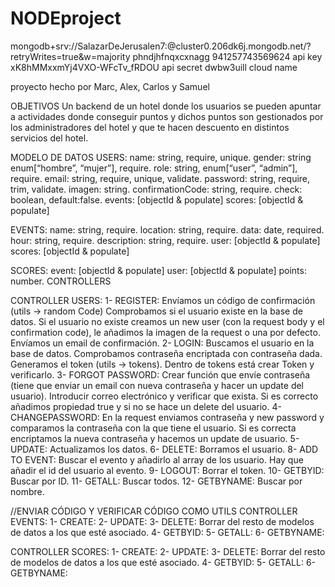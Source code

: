 # NODEproject

mongodb+srv://SalazarDeJerusalen7:<password>@cluster0.206dk6j.mongodb.net/?retryWrites=true&w=majority
phndjhfnqxcxnagg
941257743569624 api key
xK8hMMxxmYj4VXO-WFcTv_fRDOU api secret
dwbw3uill cloud name


proyecto hecho por Marc, Alex, Carlos y Samuel

OBJETIVOS
Un backend de un hotel donde los usuarios se pueden apuntar a actividades donde conseguir puntos y dichos puntos son gestionados por los administradores del hotel y que te hacen descuento en distintos servicios del hotel.

MODELO DE DATOS
USERS:
name: string, require, unique.
gender: string enum[“hombre”, “mujer”], require.
role: string, enum[“user”, “admin”], require.
email: string, require, unique, validate.
password: string, require, trim, validate.
imagen: string.
confirmationCode: string, require.
check: boolean, default:false.
events: [objectId & populate]
scores: [objectId & populate]

EVENTS:
name: string, require.
location: string, require.
data: date, required.
hour: string, require.
description: string, require.
user: [objectId & populate]
scores: [objectId & populate]

SCORES:
event: [objectId & populate]
user: [objectId & populate]
points: number.
CONTROLLERS

CONTROLLER USERS:
1- REGISTER:
Envíamos un código de confirmación (utils -> random Code)
Comprobamos si el usuario existe en la base de datos.
Si el usuario no existe creamos un new user (con la request body y el confirmation code), le añadimos la imagen de la request o una por defecto.
Envíamos un email de confirmación.
2- LOGIN:
Buscamos el usuario en la base de datos.
Comprobamos contraseña encriptada con contraseña dada.
Generamos el token (utils → tokens).
Dentro de tokens está crear Token y verificarlo.
3- FORGOT PASSWORD:
Crear función que envíe contraseña (tiene que enviar un email con nueva contraseña y hacer un update del usuario).
Introducir correo electrónico y verificar que exista.
Si es correcto añadimos propiedad true y si no se hace un delete del usuario.
4- CHANGEPASSWORD:
En la request enviamos contraseña y new password y comparamos la contraseña con la que tiene el usuario.
Si es correcta encriptamos la nueva contraseña y hacemos un update de usuario.
5- UPDATE:
Actualizamos los datos.
6- DELETE:
Borramos el usuario.
8- ADD TO EVENT:
Buscar el evento y añadirlo al array de los usuario.
Hay que añadir el id del usuario al evento.
9- LOGOUT:
Borrar el token.
10- GETBYID:
Buscar por ID.
11- GETALL:
Buscar todos.
12- GETBYNAME:
Buscar por nombre.

//ENVIAR CÓDIGO Y VERIFICAR CÓDIGO COMO UTILS
CONTROLLER EVENTS:
1- CREATE:
2- UPDATE:
3- DELETE:
Borrar del resto de modelos de datos a los que esté asociado.
4- GETBYID:
5- GETALL:
6- GETBYNAME:

CONTROLLER SCORES:
1- CREATE:
2- UPDATE:
3- DELETE:
Borrar del resto de modelos de datos a los que esté asociado.
4- GETBYID:
5- GETALL:
6- GETBYNAME:
